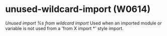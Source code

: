 # unused-wildcard-import (W0614)
*Unused import %s from wildcard import* Used when an imported module or
variable is not used from a \'from X import \*\' style import.
